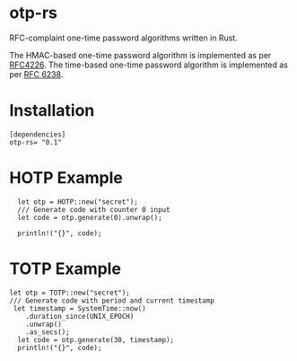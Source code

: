 # otp-rs

RFC-complaint one-time password algorithms written in Rust.

The HMAC-based one-time password algorithm is implemented as per [RFC4226](http://tools.ietf.org/html/rfc4226). The time-based one-time password algorithm is implemented as per [RFC 6238](http://tools.ietf.org/html/rfc6238).

# Installation

```
[dependencies]
otp-rs= "0.1"
```

# HOTP Example

```
  let otp = HOTP::new("secret");
  /// Generate code with counter 0 input
  let code = otp.generate(0).unwrap();

  println!("{}", code);
```

# TOTP Example

```
let otp = TOTP::new("secret");
/// Generate code with period and current timestamp
 let timestamp = SystemTime::now()
    .duration_since(UNIX_EPOCH)
    .unwrap()
    .as_secs();
  let code = otp.generate(30, timestamp);
  println!("{}", code);
```
